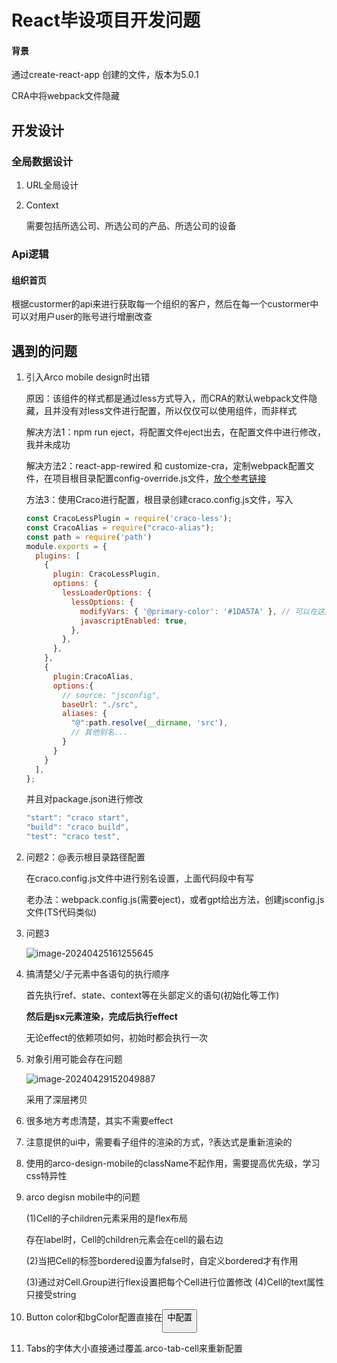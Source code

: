 #  React毕设项目开发问题

#### 背景

通过create-react-app 创建的文件，版本为5.0.1

CRA中将webpack文件隐藏

## 开发设计

### 全局数据设计

1.   URL全局设计

2.   Context

     需要包括所选公司、所选公司的产品、所选公司的设备
### Api逻辑
#### 组织首页
根据custormer的api来进行获取每一个组织的客户，然后在每一个custormer中可以对用户user的账号进行增删改查
## 遇到的问题

1.   引入Arco mobile design时出错

     原因：该组件的样式都是通过less方式导入，而CRA的默认webpack文件隐藏，且并没有对less文件进行配置，所以仅仅可以使用组件，而非样式

     解决方法1：npm run eject，将配置文件eject出去，在配置文件中进行修改，我并未成功

     解决方法2：react-app-rewired 和 customize-cra，定制webpack配置文件，在项目根目录配置config-override.js文件，[放个参考链接](https://www.jianshu.com/p/94ac7250ccf0)

     方法3：使用Craco进行配置，根目录创建craco.config.js文件，写入

     ```javascript
     const CracoLessPlugin = require('craco-less');
     const CracoAlias = require("craco-alias");
     const path = require('path')
     module.exports = {
       plugins: [
         {
           plugin: CracoLessPlugin,
           options: {
             lessLoaderOptions: {
               lessOptions: {
                 modifyVars: { '@primary-color': '#1DA57A' }, // 可以在这里定义全局变量
                 javascriptEnabled: true,
               },
             },
           },
         },
         {
           plugin:CracoAlias,
           options:{
             // source: "jsconfig",
             baseUrl: "./src",
             aliases: {
               "@":path.resolve(__dirname, 'src'),
               // 其他别名...
             }
           }
         }
       ],
     };
     
     ```

     并且对package.json进行修改

     ```javascript
     "start": "craco start",
     "build": "craco build",
     "test": "craco test",
     ```

2.   问题2：@表示根目录路径配置

     在craco.config.js文件中进行别名设置，上面代码段中有写

     老办法：webpack.config.js(需要eject)，或者gpt给出方法，创建jsconfig.js文件(TS代码类似)

3.   问题3

     ![image-20240425161255645](C:\Users\Dreamer\AppData\Roaming\Typora\typora-user-images\image-20240425161255645.png)

4.   搞清楚父/子元素中各语句的执行顺序

     首先执行ref、state、context等在头部定义的语句(初始化等工作)

     **然后是jsx元素渲染，完成后执行effect**

     无论effect的依赖项如何，初始时都会执行一次
     
5.   对象引用可能会存在问题

     ![image-20240429152049887](C:\Users\Dreamer\AppData\Roaming\Typora\typora-user-images\image-20240429152049887.png)

     采用了深层拷贝

6.   很多地方考虑清楚，其实不需要effect

7.   注意提供的ui中，需要看子组件的渲染的方式，?表达式是重新渲染的

8.   使用的arco-design-mobile的className不起作用，需要提高优先级，学习css特异性

9.   arco degisn mobile中的问题

     (1)Cell的子children元素采用的是flex布局

     存在label时，Cell的children元素会在cell的最右边

     (2)当把Cell的标签bordered设置为false时，自定义bordered才有作用
     
     (3)通过对Cell.Group进行flex设置把每个Cell进行位置修改
     (4)Cell的text属性只接受string
     
10.   Button color和bgColor配置直接在<Button color={colorConfig} bgColor={bgConfig}>中配置

11.   Tabs的字体大小直接通过覆盖.arco-tab-cell来重新配置
